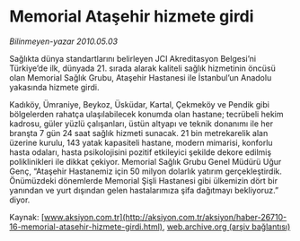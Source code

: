 # Memorial Ataşehir hizmete girdi

*Bilinmeyen-yazar 2010.05.03*

<font class="agenda2NewsSpot">
 Sağlıkta dünya standartlarını belirleyen JCI Akreditasyon Belgesi’ni Türkiye’de ilk, dünyada 21. sırada alarak kaliteli sağlık hizmetinin öncüsü olan Memorial Sağlık Grubu, Ataşehir Hastanesi ile İstanbul’un Anadolu yakasında hizmete girdi.
</font>
<font class="newsDetail">
 <p class="MsoNormal">
  Kadıköy, Ümraniye, Beykoz, Üsküdar, Kartal, Çekmeköy ve Pendik gibi bölgelerden rahatça ulaşılabilecek konumda olan hastane; tecrübeli hekim kadrosu, güler yüzlü çalışanları, üstün altyapı ve teknik donanımı ile her branşta 7 gün 24 saat sağlık hizmeti sunacak. 21 bin metrekarelik alan üzerine kurulu, 143 yatak kapasiteli hastane, modern mimarisi, konforlu hasta odaları, hasta psikolojisini pozitif etkileyici şekilde dekore edilmiş poliklinikleri ile dikkat çekiyor. Memorial Sağlık Grubu Genel Müdürü Uğur Genç, “Ataşehir Hastanemiz için 50 milyon dolarlık yatırım gerçekleştirdik. Önümüzdeki dönemlerde Memorial Şişli Hastanesi gibi ülkemizin dört bir yanından ve yurt dışından gelen hastalarımıza şifa dağıtmayı bekliyoruz.” diyor.
 </p>
</font>

Kaynak: [www.aksiyon.com.tr](http://aksiyon.com.tr/aksiyon/haber-26710-16-memorial-atasehir-hizmete-girdi.html), [web.archive.org (arşiv bağlantısı)](http://web.archive.org/web/20101120114303/http://aksiyon.com.tr/aksiyon/haber-26710-16-memorial-atasehir-hizmete-girdi.html)
